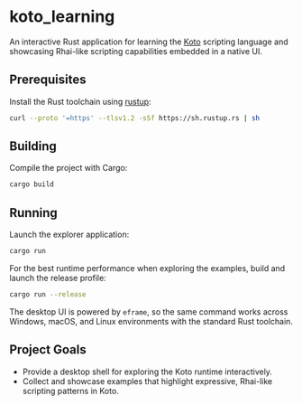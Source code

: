 # koto_learning

An interactive Rust application for learning the [Koto](https://koto.dev) scripting language and showcasing Rhai-like scripting capabilities embedded in a native UI.

## Prerequisites

Install the Rust toolchain using [rustup](https://rustup.rs/):

```bash
curl --proto '=https' --tlsv1.2 -sSf https://sh.rustup.rs | sh
```

## Building

Compile the project with Cargo:

```bash
cargo build
```

## Running

Launch the explorer application:

```bash
cargo run
```

For the best runtime performance when exploring the examples, build and launch the
release profile:

```bash
cargo run --release
```

The desktop UI is powered by `eframe`, so the same command works across Windows,
macOS, and Linux environments with the standard Rust toolchain.

## Project Goals

- Provide a desktop shell for exploring the Koto runtime interactively.
- Collect and showcase examples that highlight expressive, Rhai-like scripting patterns in Koto.
